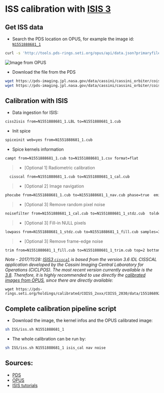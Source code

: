 ISS calibration with [ISIS 3](https://isis.astrogeology.usgs.gov)
================================

Get ISS data
-------------
- Search the PDS location on OPUS, for example the image id: [`N1551888681_1`](https://tools.pds-rings.seti.org/opus#/primaryfilespec=N1551888681_1&view=detail&detail=S_IMG_CO_ISS_1551888681_N)

```bash
curl -s 'http://tools.pds-rings.seti.org/opus/api/data.json?primaryfilespec=1551888681&cols=ringobsid,planet,target,phase1,time1,primaryfilespec' |  sed -e 's/"/\n/g' | grep '.IMG' |  sed -e 's/COISS/coiss/g' | tail -1
```

![Image from OPUS](https://pds-rings.seti.org/holdings/previews/COISS_2xxx/COISS_2030/data/1551868920_1552128641/N1551888681_1_med.jpg)

- Download the file from the PDS

```bash
wget https://pds-imaging.jpl.nasa.gov/data/cassini/cassini_orbiter/coiss_2030/data/1551868920_1552128641/N1551888681_1.IMG
wget https://pds-imaging.jpl.nasa.gov/data/cassini/cassini_orbiter/coiss_2030/data/1551868920_1552128641/N1551888681_1.LBL
```


Calibration with ISIS
----------------------
- Data ingestion for ISIS:
```bash
ciss2isis from=N1551888681_1.LBL to=N1551888681_1.cub
```

- Init spice
```bash
spiceinit web=yes from=N1551888681_1.cub
```

- Spice kernels information
```bash
campt from=N1551888681_1.cub to=N1551888681_1.csv format=flat
```

> - [Optional 1] Radiometric calibration
```bash
  cisscal from=N1551888681_1.cub to=N1551888681_1_cal.cub
```

> - [Optional 2] Image navigation
```bash
phocube from=N1551888681_1.cub to=N1551888681_1_nav.cub phase=true  emission=true incidence=true latitude=true longitude=true pixelresolution=true
```

> - [Optional 3] Remove random pixel noise
```bash
noisefilter from=N1551888681_1_cal.cub to=N1551888681_1_stdz.cub  toldef=stddev tolmin=2.5 tolmax=2.5 replace=null samples=5 lines=5
```

> - [Optional 3] Fill-in NULL pixels
```bash
lowpass from=N1551888681_1_stdz.cub to=N1551888681_1_fill.cub samples=3 lines=3 filter=outside null=yes hrs=no his=no lrs=no replacement=center
```

> - [Optional 3] Remove frame-edge noise
```bash
trim from=N1551888681_1_fill.cub to=N1551888681_1_trim.cub top=2 bottom=2 left=2 right=2
```

_Note - 2017/11/28: [ISIS3 `cisscal`](https://isis.astrogeology.usgs.gov/Application/presentation/Tabbed/cisscal/cisscal.html) is based from the version 3.6 IDL CISSCAL application developed by the Cassini Imaging Central Laboratory for Operations (CICLPOS). The most recent version currently available is the [3.8](https://pds-imaging.jpl.nasa.gov/documentation/iss_data_user_guide_160929.pdf). Therefore, it is highly recommended to use directly the [calibrated images from OPUS](https://pds-rings.seti.org/cassini/iss/calibration.html), since there are directly available:_
```
wget https://pds-rings.seti.org/holdings/calibrated/COISS_2xxx/COISS_2030/data/1551868920_1552128641/N1551888681_1_CALIB.IMG
```

Complete calibration pipeline script
-------------------------------------
- Download the image, the kernel infos and the OPUS calibrated image:
```bash
sh ISS/iss.sh N1551888681_1
```

- The whole calibration can be run by:
```bash
sh ISS/iss.sh N1551888681_1 isis_cal nav noise
```

Sources:
--------
- [PDS](https://pds-imaging.jpl.nasa.gov/data/cassini/cassini_orbiter/)
- [OPUS](http://tools.pds-rings.seti.org/opus)
- [ISIS tutorials](https://isis.astrogeology.usgs.gov/fixit/projects/isis/wiki/Working_with_Cassini_ISS_Data)
